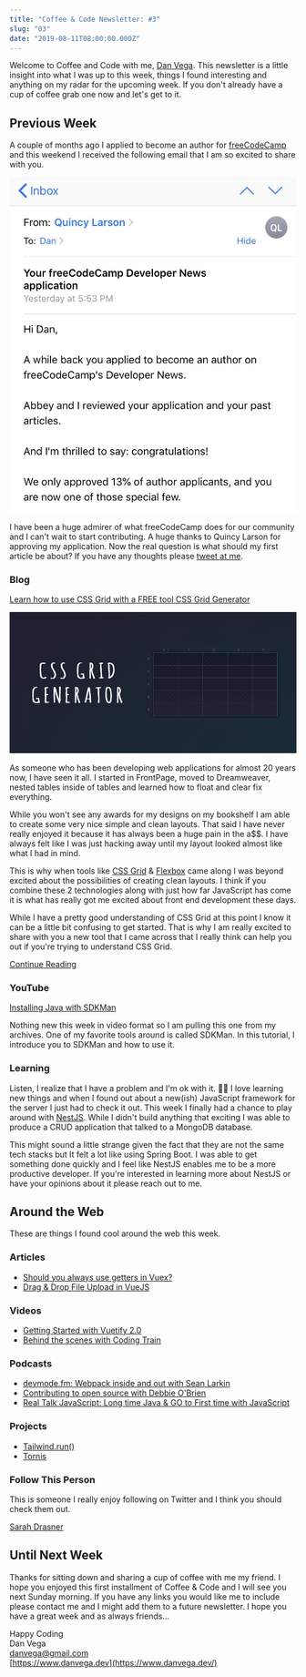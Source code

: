 ```yaml
---
title: "Coffee & Code Newsletter: #3"
slug: "03"
date: "2019-08-11T08:00:00.000Z"
---
```


Welcome to Coffee and Code with me, [Dan Vega](https://www.danvega.dev/). This newsletter is a little insight into what I was up to this week, things I found interesting and anything on my radar for the upcoming week. If you don't already have a cup of coffee grab one now and let's get to it.

## Previous Week

A couple of months ago I applied to become an author for [freeCodeCamp](https://www.freecodecamp.org/news/) and this weekend I received the following email that I am so excited to share with you.

![](freecodecamp-email.jpeg)

I have been a huge admirer of what freeCodeCamp does for our community and I can't wait to start contributing. A huge thanks to Quincy Larson for approving my application. Now the real question is what should my first article be about? If you have any thoughts please [tweet at me](https://twitter.com/therealdanvega).

### Blog

[Learn how to use CSS Grid with a FREE tool CSS Grid Generator](https://www.danvega.dev/blog/2019/08/08/css-grid-generator)

![](css-grid-generator-cover.png)

As someone who has been developing web applications for almost 20 years now, I have seen it all. I started in FrontPage, moved to Dreamweaver, nested tables inside of tables and learned how to float and clear fix everything.

While you won't see any awards for my designs on my bookshelf I am able to create some very nice simple and clean layouts. That said I have never really enjoyed it because it has always been a huge pain in the a\$\$. I have always felt like I was just hacking away until my layout looked almost like what I had in mind.

This is why when tools like [CSS Grid](https://css-tricks.com/snippets/css/complete-guide-grid/) & [Flexbox](https://css-tricks.com/snippets/css/a-guide-to-flexbox/) came along I was beyond excited about the possibilities of creating clean layouts. I think if you combine these 2 technologies along with just how far JavaScript has come it is what has really got me excited about front end development these days.

While I have a pretty good understanding of CSS Grid at this point I know it can be a little bit confusing to get started. That is why I am really excited to share with you a new tool that I came across that I really think can help you out if you're trying to understand CSS Grid.

[Continue Reading](https://www.danvega.dev/blog/2019/08/08/css-grid-generator)

### YouTube

[Installing Java with SDKMan](https://www.youtube.com/watch?v=3vO8FTNyHww)

Nothing new this week in video format so I am pulling this one from my archives. One of my favorite tools around is called SDKMan. In this tutorial, I introduce you to SDKMan and how to use it.

### Learning

Listen, I realize that I have a problem and I'm ok with it. 🤷‍♂️ I love learning new things and when I found out about a new(ish) JavaScript framework for the server I just had to check it out. This week I finally had a chance to play around with [NestJS](https://nestjs.com/). While I didn't build anything that exciting I was able to produce a CRUD application that talked to a MongoDB database.

This might sound a little strange given the fact that they are not the same tech stacks but It felt a lot like using Spring Boot. I was able to get something done quickly and I feel like NestJS enables me to be a more productive developer. If you're interested in learning more about NestJS or have your opinions about it please reach out to me.

## Around the Web

These are things I found cool around the web this week.

### Articles

- [Should you always use getters in Vuex?](https://dev.to/firstclown/should-you-always-use-getters-in-vuex-4p0c)
- [Drag & Drop File Upload in VueJS](https://dev.to/raymondcamden/drag-and-drop-file-upload-in-vue-js-11kd)

### Videos

- [Getting Started with Vuetify 2.0](https://www.youtube.com/watch?v=TFmYL75RleM&list=WL&index=17&t=0s)
- [Behind the scenes with Coding Train](https://www.youtube.com/watch?v=sqkwHUyV-YY)

### Podcasts

- [devmode.fm: Webpack inside and out with Sean Larkin](https://devmode.fm/episodes/webpack-inside-out-with-sean-larkin)
- [Contributing to open source with Debbie O'Brien](https://devchat.tv/views-on-vue/vov-073-contributing-to-open-source-with-debbie-obrien/)
- [Real Talk JavaScript: Long time Java & GO to First time with JavaScript](https://realtalkjavascript.simplecast.fm/71af117a)

### Projects

- [Tailwind.run()](https://tailwind.run/)
- [Tornis](https://tornis.robbowen.digital/)

### Follow This Person

This is someone I really enjoy following on Twitter and I think you should check them out.

[Sarah Drasner](https://twitter.com/sarah_edo)

## Until Next Week

Thanks for sitting down and sharing a cup of coffee with me my friend. I hope you enjoyed this first installment of Coffee & Code and I will see you next Sunday morning. If you have any links you would like me to include please contact me and I might add them to a future newsletter. I hope you have a great week and as always friends...

Happy Coding<br/>
Dan Vega<br/>
danvega@gmail.com<br/>
[https://www.danvega.dev](https://www.danvega.dev/)<br/>

